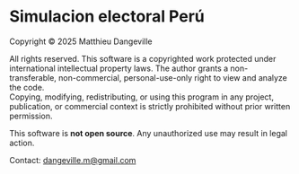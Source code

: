 # Simulacion electoral Perú
Copyright © 2025 Matthieu Dangeville

All rights reserved. This software is a copyrighted work protected under international intellectual property laws.
The author grants a non-transferable, non-commercial, personal-use-only right to view and analyze the code.  
Copying, modifying, redistributing, or using this program in any project, publication, or commercial context is strictly prohibited without prior written permission.

This software is **not open source**. Any unauthorized use may result in legal action.

Contact: dangeville.m@gmail.com
